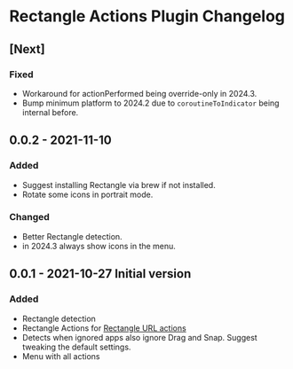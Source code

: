 <!-- Keep a Changelog guide -> https://keepachangelog.com -->

# Rectangle Actions Plugin Changelog

## [Next]

### Fixed

- Workaround for actionPerformed being override-only in 2024.3.
- Bump minimum platform to 2024.2 due to `coroutineToIndicator` being internal before.

## 0.0.2 - 2021-11-10

### Added

- Suggest installing Rectangle via brew if not installed.
- Rotate some icons in portrait mode.

### Changed

- Better Rectangle detection.
- in 2024.3 always show icons in the menu.

## 0.0.1 - 2021-10-27 Initial version

### Added

- Rectangle detection
- Rectangle Actions for [Rectangle URL actions](https://github.com/rxhanson/Rectangle?tab=readme-ov-file#execute-an-action-by-url)
- Detects when ignored apps also ignore Drag and Snap. Suggest tweaking the default settings.
- Menu with all actions
